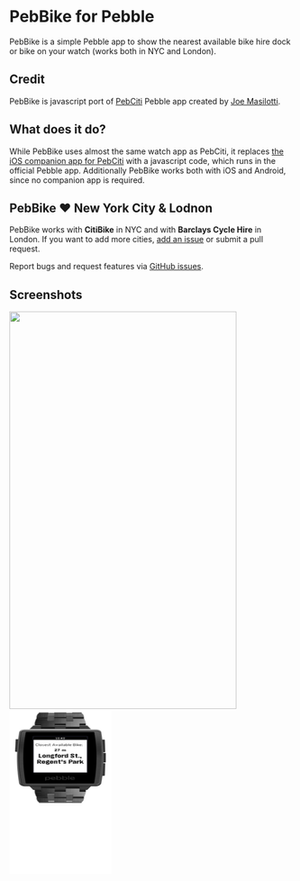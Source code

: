 # PebBike for Pebble

PebBike is a simple Pebble app to show the nearest available bike hire dock or bike on your watch (works both in NYC and London).

## Credit

PebBike is javascript port of [PebCiti](https://github.com/joemasilotti/PebCiti) Pebble app created by [Joe Masilotti](http://masilotti.com/).

## What does it do?

While PebBike uses almost the same watch app as PebCiti, it replaces [the iOS companion app for PebCiti](https://github.com/joemasilotti/PebCiti-iOS) with a javascript code, which runs in the official Pebble app. Additionally PebBike works both with iOS and Android, since no companion app is required.

## PebBike ❤️ New York City & Lodnon 

PebBike works with **CitiBike** in NYC and with **Barclays Cycle Hire** in London. If you want to add more cities, [add an issue](https://github.com/tomasvitek/PebBike/issues) or submit a pull request.

Report bugs and request features via [GitHub issues](https://github.com/joemasilotti/PebCiti/issues).

## Screenshots

<img src="https://raw.github.com/tomasvitek/PebBike/master/screenshots/iOS.png" style="width:403px;height:706px">
<img src="https://raw.githubusercontent.com/tomasvitek/PebBike/master/screenshots/Pebble.png" style="width:181px;height:290px">
